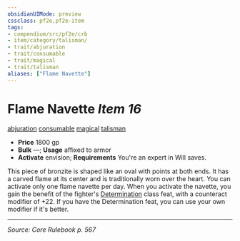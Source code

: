 ```yaml
---
obsidianUIMode: preview
cssclass: pf2e,pf2e-item
tags:
- compendium/src/pf2e/crb
- item/category/talisman/
- trait/abjuration
- trait/consumable
- trait/magical
- trait/talisman
aliases: ["Flame Navette"]
---
```

# Flame Navette *Item 16*  
[abjuration](abjuration.md "Abjuration School Trait")  [consumable](consumable.md "Consumable Item Trait")  [magical](magical.md "Magical Item Trait")  [talisman](talisman.md "Talisman Item Trait")  

- **Price** 1800 gp
- **Bulk** —; **Usage** affixed to armor
- **Activate** envision; **Requirements** You're an expert in Will saves.

This piece of bronzite is shaped like an oval with points at both ends. It has a carved flame at its center and is traditionally worn over the heart. You can activate only one flame navette per day. When you activate the navette, you gain the benefit of the fighter's [Determination](determination.md) class feat, with a counteract modifier of +22. If you have the Determination feat, you can use your own modifier if it's better.


---
*Source: Core Rulebook p. 567*